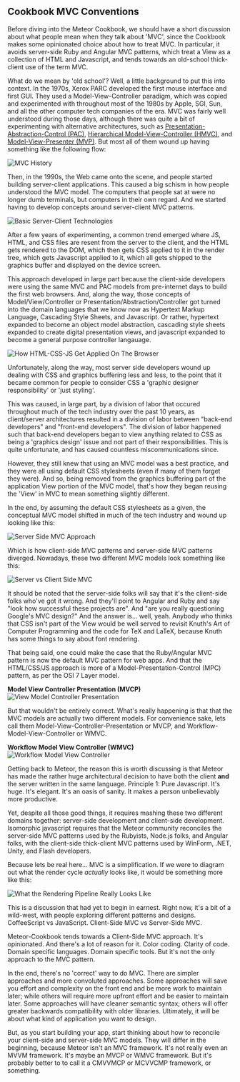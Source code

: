 ## Cookbook MVC Conventions


Before diving into the Meteor Cookbook, we should have a short discussion about what people mean when they talk about 'MVC', since the Cookbook makes some opinionated choice about how to treat MVC. In particular, it avoids server-side Ruby and Angular MVC patterns, which treat a View as a collection of HTML and Javascript, and tends towards an old-school thick-client use of the term MVC.  

What do we mean by 'old school'?  Well, a little background to put this into context.  In the 1970s, Xerox PARC developed the first mouse interface and first GUI.  They used a Model-View-Controller paradigm, which was copied and experimented with throughout most of the 1980s by Apple, SGI, Sun, and all the other computer tech companies of the era.  MVC was fairly well understood during those days, although there was quite a bit of experimenting with alternative architectures, such as [Presentation-Abstraction-Control (PAC)](http://en.wikipedia.org/wiki/Presentation-abstraction-control), [Hierarchical Model-View-Controller (HMVC)](http://en.wikipedia.org/wiki/Hierarchical_model%E2%80%93view%E2%80%93controller), and [Model-View-Presenter (MVP)](http://en.wikipedia.org/wiki/Model%E2%80%93view%E2%80%93presenter).  But most all of them wound up having something like the following flow:

![MVC History](https://raw.githubusercontent.com/awatson1978/meteor-cookbook/master/images/MVC%20Cycle%20-%20Traditional%20Model.jpg)


Then, in the 1990s, the Web came onto the scene, and people started building server-client applications. This caused a big schism in how people understood the MVC model.  The computers that people sat at were no longer dumb terminals, but computers in their own regard.  And we started having to develop concepts around server-client MVC patterns.    

![Basic Server-Client Technologies](https://raw.githubusercontent.com/awatson1978/meteor-cookbook/master/images/Static%20Website%20Architecture%20-%20Before%20Loading%20Page.jpg)  

After a few years of experimenting, a common trend emerged where JS, HTML, and CSS files are resent from the server to the client, and the HTML gets rendered to the DOM, which then gets CSS applied to it in the render tree, which gets Javascript applied to it, which all gets shipped to the graphics buffer and displayed on the device screen.

This approach developed in large part because the client-side developers were using the same MVC and PAC models from pre-internet days to build the first web browsers.  And, along the way, those concepts of Model/View/Controller or Presentation/Abstraction/Controller got turned into the domain languages that we know now as Hypertext Markup Language, Cascading Style Sheets, and Javascript.  Or rather, hypertext expanded to become an object model abstraction, cascading style sheets expanded to create digital presentation views, and javascript expanded to become a general purpose controller langauage.

![How HTML-CSS-JS Get Applied On The Browser](https://raw.githubusercontent.com/awatson1978/meteor-cookbook/master/images/Static%20Website%20Architecture%20-%20After%20Browser%20Recieves%20Files.jpg)


Unfortunately, along the way, most server side developers wound up dealing with CSS and graphics buffering less and less, to the point that it became common for people to consider CSS a 'graphic designer responsibility' or 'just styling'.

This was caused, in large part, by a division of labor that occured throughout much of the tech industry over the past 10 years, as client/server architectures resulted in a division of labor between "back-end developers" and "front-end developers".  The division of labor happened such that back-end developers began to view anything related to CSS as being a 'graphics design' issue and not part of their responsibilities. This is quite unfortunate, and has caused countless miscommunications since.  

However, they still knew that using an MVC model was a best practice, and they were all using default CSS stylesheets (even if many of them forget they were).  And so, being removed from the graphics buffering part of the application View portion of the MVC model, that's how they began reusing the 'View' in MVC to mean something slightly different.  

In the end, by assuming the default CSS stylesheets as a given, the conceptual MVC model shifted in much of the tech industry and wound up looking like this:

![Server Side MVC Approach](https://raw.githubusercontent.com/awatson1978/meteor-cookbook/master/images/Static%20Website%20Architecture%20-%20From%20the%20Server%20Devs%20Perspective.jpg)

Which is how client-side MVC patterns and server-side MVC patterns diverged.  Nowadays, these two different MVC models look something like this:

![Server vs Client Side MVC](https://raw.githubusercontent.com/awatson1978/meteor-cookbook/master/images/Results%20in%20Two%20Different%20MVC%20Models.jpg)

It should be noted that the server-side folks will say that it's the client-side folks who've got it wrong.  And they'll point to Angular and Ruby and say "look how successful these projects are".  And "are you really questioning Google's MVC design?"  And the answer is... well, yeah.  Anybody who thinks that CSS isn't part of the View would be well served to revisit Knuth's Art of Computer Programming and the code for TeX and LaTeX, because Knuth has some things to say about font rendering.  

That being said, one could make the case that the Ruby/Angular MVC pattern is now the default MVC pattern for web apps.  And that the HTML/CSS/JS approach is more of a Model-Presentation-Control (MPC) pattern, as per the OSI 7 Layer model.  

**Model View Controller Presentation (MVCP)**  
![View Model Controller Presentation](https://raw.githubusercontent.com/awatson1978/meteor-cookbook/master/images/View-Model-Controller-Presentation.jpg)

But that wouldn't be entirely correct.  What's really happening is that that the MVC models are actually two different models.  For convenience sake, lets call them Model-View-Controller-Presentation or MVCP, and Workflow-Model-View-Controller or WMVC. 

**Workflow Model View Controller (WMVC)**
![Workflow Model View Controller](https://raw.githubusercontent.com/awatson1978/meteor-cookbook/master/images/Workflow-Model-View-Controller.jpg)

Getting back to Meteor, the reason this is worth discussing is that Meteor has made the rather huge architectural decision to have both the client **and** the server written in the same language.  Principle 1:  Pure Javascript. It's huge.  It's elegant.  It's an oasis of sanity.  It makes a person unbelievably more productive.  

Yet, despite all those good things, it requires mashing these two different domains together: server-side development and client-side development.  Isomorphic javascript requires that the Meteor community reconciles the server-side MVC patterns used by the Rubyists, Node.js folks, and Angular folks, with the client-side thick-client MVC patterns used by WinForm, .NET, Unity, and Flash developers.  

Because lets be real here...  MVC is a simplification.  If we were to diagram out what the render cycle *actually* looks like, it would be something more like this:  

![What the Rendering Pipeline Really Looks Like](https://raw.githubusercontent.com/awatson1978/meteor-cookbook/master/images/MVC%20Cycle%20-%20What%20it%20Really%20Looks%20Like.jpg)  

This is a discussion that had yet to begin in earnest.  Right now, it's a bit of a wild-west, with people exploring different patterns and designs.  CoffeeScript vs JavaScript.  Client-Side MVC vs Server-Side MVC.

Meteor-Cookbook tends towards a Client-Side MVC approach.  It's opinionated.  And there's a lot of reason for it.  Color coding.  Clarity of code.  Domain specific languages.  Domain specific tools.  But it's not the only approach to the MVC pattern.    

In the end, there's no 'correct' way to do MVC.  There are simpler approaches and more convoluted approaches.  Some approaches will save you effort and complexity on the front end and be more work to maintain later; while others will require more upfront effort and be easier to maintain later.  Some approaches will have cleaner semantic syntax; others will offer greater backwards compatibility with older libraries.  Ultimately, it will be about what kind of application you want to design.  

But, as you start building your app, start thinking about how to reconcile your client-side and server-side MVC models.  They will differ in the beginning, because Meteor isn't an MVC framework.  It's not really even an MVVM framework.  It's maybe an MVCP or WMVC framework.  But it's probably better to to call it a CMVVMCP or MCVVCMP framework, or something.  






